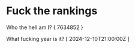 # Fuck the rankings

Who the hell am I?
{ 7634852 }

What fucking year is it?
[ 2024-12-10T21:00:00Z ]
